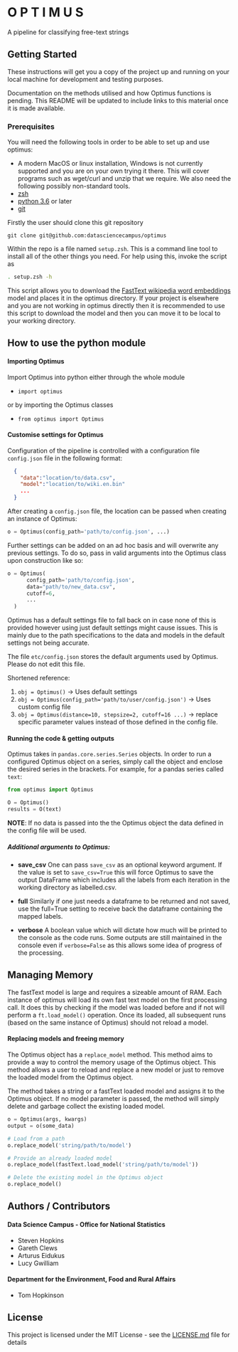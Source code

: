 # O P T I M U S

A pipeline for classifying free-text strings

## Getting Started

These instructions will get you a copy of the project up and running on your
local machine for development and testing purposes.


Documentation on the methods utilised and how Optimus functions is pending. This
README will be updated to include links to this material once it is made available.


### Prerequisites

You will need the following tools in order to be able to set up and use optimus:

- A modern MacOS or linux installation, Windows is not currently supported and
  you are on your own trying it there. This will cover programs such as wget/curl
  and unzip that we require. We also need the following possibly non-standard
  tools.
- [zsh](https://github.com/robbyrussell/oh-my-zsh/wiki/Installing-ZSH)
- [python 3.6](https://www.python.org) or later
- [git](https://git-scm.com)


Firstly the user should clone this git repository
```
git clone git@github.com:datasciencecampus/optimus
```

Within the repo is a file named `setup.zsh`. This is a command line tool to
install all of the other things you need. For help using this, invoke the script
as

``` sh
. setup.zsh -h
```

This script allows you to download the [FastText wikipedia word
embeddings](https://github.com/facebookresearch/fastText/blob/master/pretrained-vectors.md)
model and places it in the optimus directory. If your project is elsewhere and
you are not working in optimus directly then it is recommended to use this script to
download the model and then you can move it to be local to your working directory.


## How to use the python module

#### Importing Optimus
Import Optimus into python either through the whole module

  * `import optimus`

or by importing the Optimus classes

  * `from optimus import Optimus`

#### Customise settings for Optimus

Configuration of the pipeline is controlled with a configuration file
`config.json` file in the following format:

```json
  {
    "data":"location/to/data.csv",
    "model":"location/to/wiki.en.bin"
    ...
  }
```

After creating a `config.json` file, the location can be passed when creating an
instance of Optimus:

```python
o = Optimus(config_path='path/to/config.json', ...)
```

Further settings can be added on an ad hoc basis and will overwrite any previous
settings. To do so, pass in valid arguments into the Optimus class upon
construction like so:

```python
o = Optimus(
      config_path='path/to/config.json',
      data="path/to/new_data.csv",
      cutoff=6,
      ...
  )
```

Optimus has a default settings file to fall back on in case none of this is
provided however using just default settings might cause issues. This is mainly
due to the path specifications to the data and models in the default settings
not being accurate.

The file `etc/config.json` stores the default arguments used by Optimus. Please
do not edit this file.


Shortened reference:

 1. `obj = Optimus()` -> Uses default settings
 2. `obj = Optimus(config_path='path/to/user/config.json')`
     -> Uses custom config file
 3. `obj = Optimus(distance=10, stepsize=2, cutoff=16 ...)`
    -> replace specific parameter values instead of those defined in the config
    file.


#### Running the code & getting outputs

Optimus takes in `pandas.core.series.Series` objects. In order to run a
configured Optimus object on a series, simply call the object and enclose the
desired series in the brackets. For example, for a pandas series called `text`:

``` python
from optimus import Optimus

O = Optimus()
results = O(text)
```

**NOTE**: If no data is passed into the the Optimus object the data defined in
the config file will be used.


##### Additional arguments to Optimus:

* **save_csv**
One can pass `save_csv` as an optional keyword argument. If the value is set to
`save_csv=True` this will force Optimus to save the output DataFrame which
includes all the labels from each iteration in the working directory as
labelled.csv.


* **full**
Similarly if one just needs a dataframe to be returned and not saved, use the
full=True setting to receive back the dataframe containing the mapped labels.


* **verbose**
A boolean value which will dictate how much will be printed to the console as
the code runs. Some outputs are still maintained in the console even if
`verbose=False` as this allows some idea of progress of the processing.


## Managing Memory

The fastText model is large and requires a sizeable amount of RAM. Each instance
of optimus will load its own fast text model on the first processing call. It
does this by checking if the model was loaded before and if not will perform a
`ft.load_model()` operation. Once its loaded, all subsequent runs (based on the
same instance of Optimus) should not reload a model.

#### Replacing models and freeing memory

The Optimus object has a `replace_model` method. This method aims to provide a
way to control the memory usage of the Optimus object. This method allows a user
to reload and replace a new model or just to remove the loaded model from the
Optimus object.

The method takes a string or a fastText loaded model and assigns it to the
Optimus object. If no model parameter is passed, the method will simply delete
and garbage collect the existing loaded model.


```python
o = Optimus(args, kwargs)
output = o(some_data)

# Load from a path
o.replace_model('string/path/to/model')

# Provide an already loaded model
o.replace_model(fastText.load_model('string/path/to/model'))

# Delete the existing model in the Optimus object
o.replace_model()
```

## Authors / Contributors

#### Data Science Campus - Office for National Statistics
* Steven Hopkins
* Gareth Clews
* Arturus Eidukus
* Lucy Gwilliam

#### Department for the Environment, Food and Rural Affairs
* Tom Hopkinson

## License

This project is licensed under the MIT License - see the
[LICENSE.md](LICENSE.md) file for details

